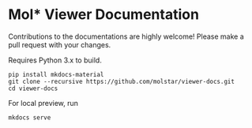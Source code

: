 # Mol* Viewer Documentation

Contributions to the documentations are highly welcome! Please make a pull request with your changes.

Requires Python 3.x to build.

```
pip install mkdocs-material
git clone --recursive https://github.com/molstar/viewer-docs.git
cd viewer-docs
```

For local preview, run

```
mkdocs serve
```

